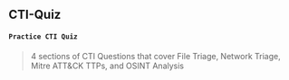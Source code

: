 ## CTI-Quiz

#### `Practice CTI Quiz`

> 4 sections of CTI Questions that cover File Triage, Network Triage, Mitre ATT&CK TTPs, and OSINT Analysis
